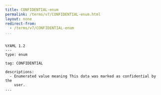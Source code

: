 ```yaml
---
title: CONFIDENTIAL-enum
permalink: /terms/v7/CONFIDENTIAL-enum.html
layout: none
redirect-from:
  - /terms/v7/CONFIDENTIAL-enum
...
```


```

%YAML 1.2
---
type: enum

tag: CONFIDENTIAL

descriptions:
  - Enumerated value meaning This data was marked as confidential by the
    user.
...

```